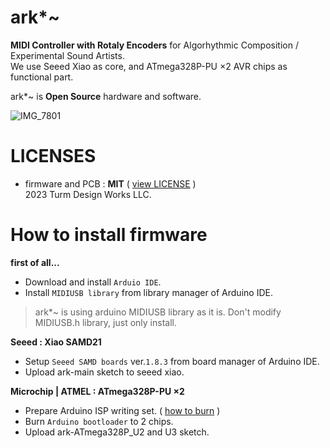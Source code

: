 # ark*~
**MIDI Controller with Rotaly Encoders** for Algorhythmic Composition / Experimental Sound Artists.  
We use Seeed Xiao as core, and ATmega328P-PU ×2 AVR chips as functional part.

ark*~  is **Open Source** hardware and software.

![IMG_7801](https://github.com/Turm-Design-Works/ark/assets/75283624/064a1bd0-33da-4259-b255-d205b1ef2da7)

# LICENSES
- firmware and PCB :  **MIT** ( [view LICENSE](https://github.com/Turm-Design-Works/ark/blob/main/LICENSE) )  
2023 Turm Design Works LLC.

# How to install firmware

**first of all...**

- Download and install `Arduio IDE`.  
- Install `MIDIUSB library` from library manager of Arduino IDE.
> ark*~ is using arduino MIDIUSB library as it is.
> Don't modify MIDIUSB.h library, just only install.

**Seeed : Xiao SAMD21**

- Setup `Seeed SAMD boards` ver.`1.8.3` from board manager of Arduino IDE.
- Upload ark-main sketch to seeed xiao.

**Microchip | ATMEL : ATmega328P-PU ×2**

- Prepare Arduino ISP writing set. ( [how to burn](https://docs.arduino.cc/built-in-examples/arduino-isp/ArduinoISP) )
- Burn `Arduino bootloader` to 2 chips.
- Upload ark-ATmega328P_U2 and U3 sketch.
